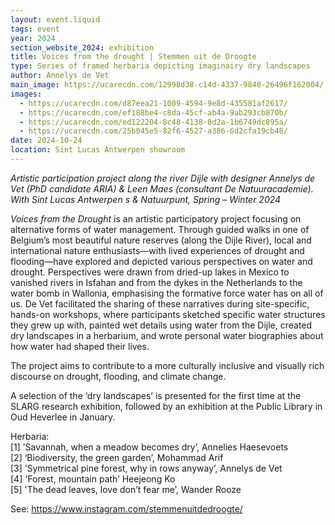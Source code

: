 ```yaml
---
layout: event.liquid
tags: event
year: 2024
section_website_2024: exhibition
title: Voices from the drought | Stemmen uit de Droogte
type: Series of framed herbaria depicting imaginairy dry landscapes
author: Annelys de Vet
main_image: https://ucarecdn.com/12998d38-c14d-4337-9848-26496f162004/
images:
  - https://ucarecdn.com/d87eea21-1009-4594-9e8d-435581af2617/
  - https://ucarecdn.com/ef188be4-c8da-45cf-ab4a-9ab293cb870b/
  - https://ucarecdn.com/ed122204-8c48-4138-8d2a-1b6749dc895a/
  - https://ucarecdn.com/25b045e5-82f6-4527-a386-6d2cfa19cb48/
date: 2024-10-24
location: Sint Lucas Antwerpen showroom
---
```

*Artistic participation project along the river Dijle with designer Annelys de Vet (PhD candidate ARIA) & Leen Maes (consultant De Natuuracademie). With Sint Lucas Antwerpen s & Natuurpunt, Spring – Winter 2024*

*Voices from the Drought* is an artistic participatory project focusing on alternative forms of water management. Through guided walks in one of Belgium’s most beautiful nature reserves (along the Dijle River), local and international nature enthusiasts—with lived experiences of drought and flooding—have explored and depicted various perspectives on water and drought. Perspectives were drawn from dried-up lakes in Mexico to vanished rivers in Isfahan and from the dykes in the Netherlands to the water bomb in Wallonia, emphasising the formative force water has on all of us. De Vet facilitated the sharing of these narratives during site-specific, hands-on workshops, where participants sketched specific water structures they grew up with, painted wet details using water from the Dijle, created dry landscapes in a herbarium, and wrote personal water biographies about how water had shaped their lives.

The project aims to contribute to a more culturally inclusive and visually rich discourse on drought, flooding, and climate change. 

A selection of the ‘dry landscapes’ is presented for the first time at the SLARG research exhibition, followed by an exhibition at the Public Library in Oud Heverlee in January.

Herbaria:\
\[1] ’Savannah, when a meadow becomes dry’, Annelies Haesevoets\
\[2] ‘Biodiversity, the green garden’, Mohammad Arif\
\[3] ’Symmetrical pine forest, why in rows anyway’, Annelys de Vet\
\[4] 'Forest, mountain path’ Heejeong Ko\
\[5] 'The dead leaves, love don’t fear me’, Wander Rooze

See: https://www.instagram.com/stemmenuitdedroogte/
